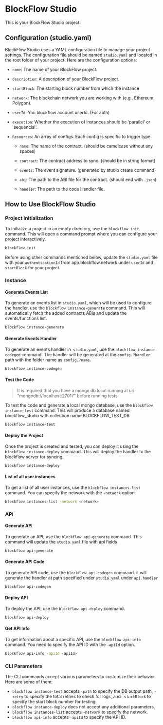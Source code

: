 # BlockFlow Studio

This is your BlockFlow Studio project.

## Configuration (studio.yaml)

BlockFlow Studio uses a YAML configuration file to manage your project settings. The configuration file should be named `studio.yaml` and located in the root folder of your project. Here are the configuration options:

- `name`: The name of your BlockFlow project.

- `description`: A description of your BlockFlow project.

- `startBlock`: The starting block number from which the instance

- `network`: The blockchain network you are working with (e.g., Ethereum, Polygon).

- `userId`: You blockflow account userId. (For auth)

- `execution`: Whether the execution of instances should be 'parallel' or 'sequencial'.

- `Resources`: An array of configs. Each config is specific to trigger type.

  - `name`: The name of the contract. (should be camelcase without any spaces)

  - `contract`: The contract address to sync. (should be in string format)

  - `events`: The event signature. (generated by studio create command)

  - `abi`: The path to the ABI file for the contract. (should end with `.json`)

  - `handler`: The path to the code Handler file.

## How to Use BlockFlow Studio

### Project Initialization

To initialize a project in an empty directory, use the `blockflow init` command. This will open a command prompt where you can configure your project interactively.

```bash
blockflow init
```

Before using other commands mentioned below, update the `studio.yaml` file with your `authenticationId` from app.blockflow.network under `userId` and `startBlock` for your project.

### Instance

#### Generate Events List

To generate an events list in `studio.yaml`, which will be used to configure the handler, use the `blockflow instance-generate` command. This will automatically fetch the added contracts ABIs and update the events/functions list.

```bash
blockflow instance-generate
```

#### Generate Events Handler

To generate an events handler in` studio.yaml`, use the `blockflow instance-codegen` command. The handler will be generated at the `config.?handler` path with the folder name as `config.?name`.

```bash
blockflow instance-codegen
```

#### Test the Code

> It is required that you have a mongo db local running at uri "mongodb://localhost:27017" before running tests

To test the code and generate a local mongo database, use the `blockflow instance-test` command. This will produce a database named blockflow_studio with collection name BLOCKFLOW_TEST_DB

```bash
blockflow instance-test
```

#### Deploy the Project

Once the project is created and tested, you can deploy it using the `blockflow instance-deploy` command. This will deploy the handler to the blockflow server for syncing.

```bash
blockflow instance-deploy
```

#### List of all user instances

To get a list of all user instances, use the `blockflow instances-list` command. You can specify the network with the `-network` option.

```bash
blockflow instances-list -network <network>
```

### API

#### Generate API

To generate an API, use the `blockflow api-generate` command. This command will update the `studio.yaml` file with api fields

```bash
blockflow api-generate
```

#### Generate API Code

To generate API code, use the `blockflow api-codegen` command.
it will generate the handler at path specified under `studio.yaml` under `api.handler`

```bash
blockflow api-codegen
```

#### Deploy API

To deploy the API, use the `blockflow api-deploy` command.

```bash
blockflow api-deploy
```

#### Get API Info

To get information about a specific API, use the `blockflow api-info` command. You need to specify the API ID with the `-apiId` option.

```bash
blockflow api-info -apiId <apiId>
```

### CLI Parameters

The CLI commands accept various parameters to customize their behavior. Here are some of them:

<!-- - `blockflow instance-codegen` accepts a `-force` option to force generate handlers. -->

- `blockflow instance-test` accepts `-path` to specify the DB output path, `-retry` to specify the total retries to check for logs, and `-startBlock` to specify the start block number for testing.
- `blockflow instance-deploy` does not accept any additional parameters.
- `blockflow instances-list` accepts `-network` to specify the network.
- `blockflow api-info` accepts `-apiId` to specify the API ID.
